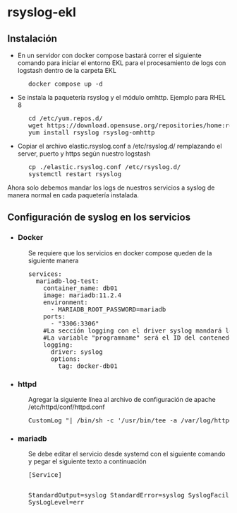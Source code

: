 # rsyslog-ekl
<h2>Instalación</h2>
<ul>
  <li>
    En un servidor con docker compose bastará correr el siguiente comando para iniciar el entorno EKL para el procesamiento de logs con logstash dentro de la carpeta EKL
    <ul>
<pre>
docker compose up -d
</pre>
    </ul>
  </li>

  <li>
    Se instala la paquetería rsyslog y el módulo omhttp. Ejemplo para RHEL 8
    <ul>
<pre>
cd /etc/yum.repos.d/
wget https://download.opensuse.org/repositories/home:rgerhards/CentOS_8/home:rgerhards.repo
yum install rsyslog rsyslog-omhttp
</pre>
    </ul>
  </li>

  <li>
    Copiar el archivo elastic.rsyslog.conf a /etc/rsyslog.d/ remplazando el server, puerto y https según nuestro logstash
    <ul>
<pre>
cp ./elastic.rsyslog.conf /etc/rsyslog.d/
systemctl restart rsyslog
</pre>
    </ul>
  </li>
</ul>
Ahora solo debemos mandar los logs de nuestros servicios a syslog de manera normal en cada paquetería instalada.

<h2>Configuración de syslog en los servicios</h2>
<ul>
  <li>
    <h3>Docker</h3>
    <ul>Se requiere que los servicios en docker compose queden de la siguiente manera
<pre>
services:
  mariadb-log-test:
    container_name: db01
    image: mariadb:11.2.4
    environment:
      - MARIADB_ROOT_PASSWORD=mariadb
    ports:
      - "3306:3306"
    #La sección logging con el driver syslog mandará los logs del contenedor al syslog del sistema previamente configurado.
    #La variable "programname" será el ID del contenedor de Docker
    logging:
      driver: syslog
      options:
        tag: docker-db01
</pre>
    </ul> 
  </li>

  <li>
    <h3>httpd</h3>
    <ul>Agregar la siguiente línea al archivo de configuración de apache /etc/httpd/conf/httpd.conf
<pre>
CustomLog "| /bin/sh -c '/usr/bin/tee -a /var/log/httpd/access_log | /usr/bin/logger -thttpd_access_log'" combined
</pre>
    </ul> 
  </li>

  <li>
    <h3>mariadb</h3>
    <ul>Se debe editar el servicio desde systemd con el siguiente comando y pegar el siguiente texto a continuación
<pre>
[Service]

StandardOutput=syslog
StandardError=syslog
SyslogFacility=daemon
SysLogLevel=err
</pre>
    </ul> 
  </li>
</ul>
